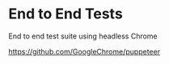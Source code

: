 # End to End Tests
End to end test suite using headless Chrome


https://github.com/GoogleChrome/puppeteer

